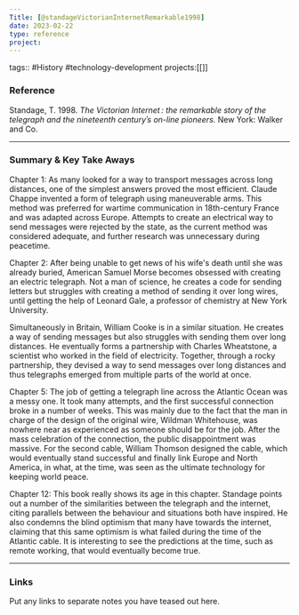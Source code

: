 ```yaml
---
Title: [@standageVictorianInternetRemarkable1998]
date: 2023-02-22
type: reference
project:
---
```


tags:: #History #technology-development 
projects:[[]]

### Reference 

  Standage, T. 1998. *The Victorian Internet : the remarkable story of the telegraph and the nineteenth centuryʾs on-line pioneers.* New York: Walker and Co.


---

### Summary & Key Take Aways

Chapter 1:
As many looked for a way to transport messages across long distances, one of the simplest answers proved the most efficient. Claude Chappe invented a form of telegraph using maneuverable arms. This method was preferred for wartime communication in 18th-century France and was adapted across Europe. Attempts to create an electrical way to send messages were rejected by the state, as the current method was considered adequate, and further research was unnecessary during peacetime.

Chapter 2:
After being unable to get news of his wife's death until she was already buried, American Samuel Morse becomes obsessed with creating an electric telegraph. Not a man of science, he creates a code for sending letters but struggles with creating a method of sending it over long wires, until getting the help of Leonard Gale, a professor of chemistry at New York University.

Simultaneously in Britain, William Cooke is in a similar situation. He creates a way of sending messages but also struggles with sending them over long distances. He eventually forms a partnership with Charles Wheatstone, a scientist who worked in the field of electricity. Together, through a rocky partnership, they devised a way to send messages over long distances and thus telegraphs emerged from multiple parts of the world at once.

Chapter 5:
The job of getting a telegraph line across the Atlantic Ocean was a messy one. It took many attempts, and the first successful connection broke in a number of weeks. This was mainly due to the fact that the man in charge of the design of the original wire, Wildman Whitehouse, was nowhere near as experienced as someone should be for the job. After the mass celebration of the connection, the public disappointment was massive. For the second cable, William Thomson designed the cable, which would eventually stand successful and finally link Europe and North America, in what, at the time, was seen as the ultimate technology for keeping world peace.

Chapter 12:
This book really shows its age in this chapter. Standage points out a number of the similarities between the telegraph and the internet, citing parallels between the behaviour and situations both have inspired. He also condemns the blind optimism that many have towards the internet, claiming that this same optimism is what failed during the time of the Atlantic cable. It is interesting to see the predictions at the time, such as remote working, that would eventually become true.

--- 

### Links
Put any links to separate notes you have teased out here.